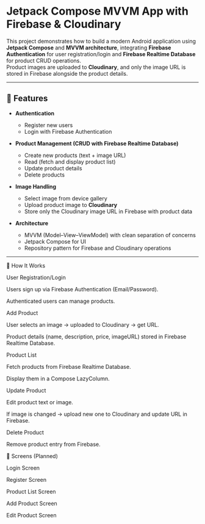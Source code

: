 # Jetpack Compose MVVM App with Firebase & Cloudinary

This project demonstrates how to build a modern Android application using **Jetpack Compose** and **MVVM architecture**, integrating **Firebase Authentication** for user registration/login and **Firebase Realtime Database** for product CRUD operations.  
Product images are uploaded to **Cloudinary**, and only the image URL is stored in Firebase alongside the product details.

---

## 🚀 Features

- **Authentication**
  - Register new users
  - Login with Firebase Authentication

- **Product Management (CRUD with Firebase Realtime Database)**
  - Create new products (text + image URL)
  - Read (fetch and display product list)
  - Update product details
  - Delete products

- **Image Handling**
  - Select image from device gallery
  - Upload product image to **Cloudinary**
  - Store only the Cloudinary image URL in Firebase with product data

- **Architecture**
  - MVVM (Model–View–ViewModel) with clean separation of concerns
  - Jetpack Compose for UI
  - Repository pattern for Firebase and Cloudinary operations

---

📱 How It Works

User Registration/Login

Users sign up via Firebase Authentication (Email/Password).

Authenticated users can manage products.

Add Product

User selects an image → uploaded to Cloudinary → get URL.

Product details (name, description, price, imageURL) stored in Firebase Realtime Database.

Product List

Fetch products from Firebase Realtime Database.

Display them in a Compose LazyColumn.

Update Product

Edit product text or image.

If image is changed → upload new one to Cloudinary and update URL in Firebase.

Delete Product

Remove product entry from Firebase.

📸 Screens (Planned)

Login Screen

Register Screen

Product List Screen

Add Product Screen

Edit Product Screen
